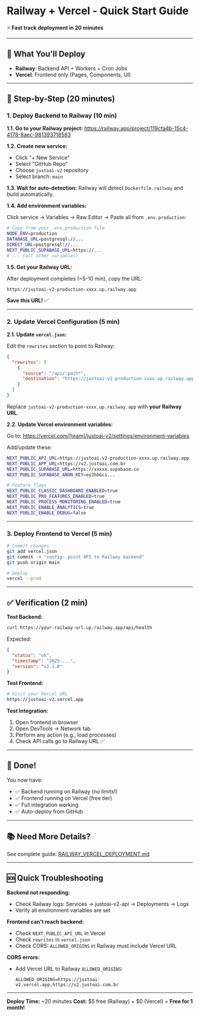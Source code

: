 # Railway + Vercel - Quick Start Guide

⚡ **Fast track deployment in 20 minutes**

---

## 🎯 What You'll Deploy

- **Railway**: Backend API + Workers + Cron Jobs
- **Vercel**: Frontend only (Pages, Components, UI)

---

## 🚀 Step-by-Step (20 minutes)

### 1. Deploy Backend to Railway (10 min)

**1.1. Go to your Railway project:**
https://railway.app/project/119cfa4b-15c4-4178-8aec-981393718583

**1.2. Create new service:**
- Click "+ New Service"
- Select "GitHub Repo"
- Choose `justoai-v2` repository
- Select branch: `main`

**1.3. Wait for auto-detection:**
Railway will detect `Dockerfile.railway` and build automatically.

**1.4. Add environment variables:**

Click service → Variables → Raw Editor → Paste all from `.env.production`:

```bash
# Copy from your .env.production file
NODE_ENV=production
DATABASE_URL=postgresql://...
DIRECT_URL=postgresql://...
NEXT_PUBLIC_SUPABASE_URL=https://...
# ... (all other variables)
```

**1.5. Get your Railway URL:**

After deployment completes (~5-10 min), copy the URL:
```
https://justoai-v2-production-xxxx.up.railway.app
```

**Save this URL!** ✅

---

### 2. Update Vercel Configuration (5 min)

**2.1. Update `vercel.json`:**

Edit the `rewrites` section to point to Railway:

```json
{
  "rewrites": [
    {
      "source": "/api/:path*",
      "destination": "https://justoai-v2-production-xxxx.up.railway.app/api/:path*"
    }
  ]
}
```

Replace `justoai-v2-production-xxxx.up.railway.app` with **your Railway URL**.

**2.2. Update Vercel environment variables:**

Go to: https://vercel.com/[team]/justoai-v2/settings/environment-variables

Add/update these:

```bash
NEXT_PUBLIC_API_URL=https://justoai-v2-production-xxxx.up.railway.app
NEXT_PUBLIC_APP_URL=https://v2.justoai.com.br
NEXT_PUBLIC_SUPABASE_URL=https://xxxxx.supabase.co
NEXT_PUBLIC_SUPABASE_ANON_KEY=eyJhbGci...

# Feature flags
NEXT_PUBLIC_CLASSIC_DASHBOARD_ENABLED=true
NEXT_PUBLIC_PRO_FEATURES_ENABLED=true
NEXT_PUBLIC_PROCESS_MONITORING_ENABLED=true
NEXT_PUBLIC_ENABLE_ANALYTICS=true
NEXT_PUBLIC_ENABLE_DEBUG=false
```

---

### 3. Deploy Frontend to Vercel (5 min)

```bash
# Commit changes
git add vercel.json
git commit -m "config: point API to Railway backend"
git push origin main

# Deploy
vercel --prod
```

---

## ✅ Verification (2 min)

**Test Backend:**
```bash
curl https://your-railway-url.up.railway.app/api/health
```

Expected:
```json
{
  "status": "ok",
  "timestamp": "2025-...",
  "version": "v2.1.0"
}
```

**Test Frontend:**
```bash
# Visit your Vercel URL
https://justoai-v2.vercel.app
```

**Test Integration:**
1. Open frontend in browser
2. Open DevTools → Network tab
3. Perform any action (e.g., load processes)
4. Check API calls go to Railway URL ✅

---

## 🎉 Done!

You now have:
- ✅ Backend running on Railway (no limits!)
- ✅ Frontend running on Vercel (free tier)
- ✅ Full integration working
- ✅ Auto-deploy from GitHub

---

## 📚 Need More Details?

See complete guide: [RAILWAY_VERCEL_DEPLOYMENT.md](./RAILWAY_VERCEL_DEPLOYMENT.md)

---

## 🆘 Quick Troubleshooting

**Backend not responding:**
- Check Railway logs: Services → justoai-v2-api → Deployments → Logs
- Verify all environment variables are set

**Frontend can't reach backend:**
- Check `NEXT_PUBLIC_API_URL` in Vercel
- Check `rewrites` in `vercel.json`
- Check CORS: `ALLOWED_ORIGINS` in Railway must include Vercel URL

**CORS errors:**
- Add Vercel URL to Railway `ALLOWED_ORIGINS`:
  ```
  ALLOWED_ORIGINS=https://justoai-v2.vercel.app,https://v2.justoai.com.br
  ```

---

**Deploy Time:** ~20 minutes
**Cost:** $5 free (Railway) + $0 (Vercel) = **Free for 1 month!**

